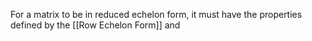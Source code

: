 For a matrix to be in reduced echelon form, it must have the properties defined by the [[Row Echelon Form]] and 